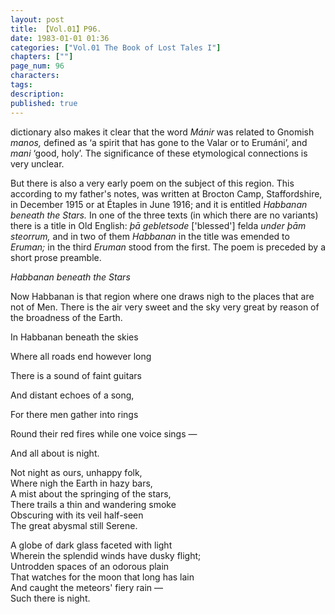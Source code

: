 ```yaml
---
layout: post
title: 【Vol.01】P96.
date: 1983-01-01 01:36
categories: ["Vol.01 The Book of Lost Tales I"]
chapters: [""]
page_num: 96
characters: 
tags: 
description: 
published: true
---
```


<p style="text-indent: 0;">
dictionary also makes it clear that the word <I>Mánir </I>was related to Gnomish <I>manos, </I>defined as ‘a spirit that has gone to the Valar or to Erumáni’, and <I>mani </I>‘good, holy’. The significance of these etymological connections is very unclear.
</p>

But there is also a very early poem on the subject of this region. This according to my father's notes, was written at Brocton Camp, Staffordshire, in December 1915 or at Étaples in June 1916; and it is entitled <I>Habbanan beneath the Stars. </I>In one of the three texts (in which there are no variants) there is a title in Old English: <I>þā gebletsode </I>['blessed'] felda <I>under þām steorrum, </I>and in two of them <I>Habbanan </I>in the title was emended to <I>Eruman; </I>in the third <I>Eruman </I>stood from the first. The poem is preceded by a short prose preamble.

<I>Habbanan beneath the Stars</I>

Now Habbanan is that region where one draws nigh to the places that are not of Men. There is the air very sweet and the sky very great by reason of the broadness of the Earth.

In Habbanan beneath the skies

Where all roads end however long

There is a sound of faint guitars

And distant echoes of a song,

For there men gather into rings

Round their red fires while one voice sings —

And all about is night.

Not night as ours, unhappy folk,<BR>Where nigh the Earth in hazy bars,<BR>A mist about the springing of the stars,<BR>There trails a thin and wandering smoke<BR>Obscuring with its veil half-seen<BR>The great abysmal still Serene.

A globe of dark glass faceted with light<BR>Wherein the splendid winds have dusky flight;<BR>Untrodden spaces of an odorous plain<BR>That watches for the moon that long has lain<BR>And caught the meteors' fiery rain —<BR>Such there is night.

